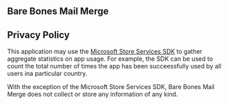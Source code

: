 ## Bare Bones Mail Merge

## Privacy Policy

This application may use the [Microsoft Store Services SDK](https://docs.microsoft.com/en-us/windows/uwp/monetize/microsoft-store-services-sdk)
to gather aggregate statistics on app usage. For example, the SDK can be used to count the total number of times the app has been
succeessfully used by all users ina particular country.

With the exception of the Microsoft Store Services SDK, Bare Bones Mail Merge does not collect or store any information of any kind.
